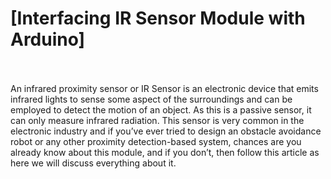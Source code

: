 # [Interfacing IR Sensor Module with Arduino]



<br>
<br>
An infrared proximity sensor or IR Sensor is an electronic device that emits infrared lights to sense some aspect of the surroundings and can be employed to detect the motion of an object. As this is a passive sensor, it can only measure infrared radiation. This sensor is very common in the electronic industry and if you’ve ever tried to design an obstacle avoidance robot or any other proximity detection-based system, chances are you already know about this module, and if you don’t, then follow this article as here we will discuss everything about it.
<br>
<br>
